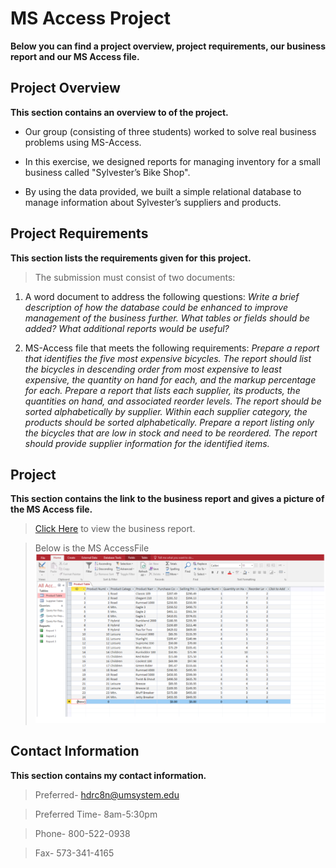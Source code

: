 # MS Access Project
**Below you can find a project overview, project requirements, our business report and our MS Access file.**

## Project Overview
**This section contains an overview to of the project.**  
* Our group (consisting of three students) worked  to solve real business problems using MS-Access.

* In this exercise, we designed reports for managing inventory for a small business called "Sylvester’s Bike Shop".

* By using the data provided, we built a simple relational database to manage information about Sylvester’s suppliers and products. 

## Project Requirements
**This section lists the requirements given for this project.**
> The submission must consist of two documents:

1. A word document to address the following questions:
*Write a brief description of how the database could be enhanced to improve management of the business further. What tables or fields should be added? What additional reports would be useful?*

2. MS-Access file that meets the following requirements:
*Prepare a report that identifies the five most expensive bicycles. The report should list the bicycles in descending order from most expensive to least expensive, the quantity on hand for each, and the markup percentage for each.
Prepare a report that lists each supplier, its products, the quantities on hand, and associated reorder levels. The report should be sorted alphabetically by supplier. Within each supplier category, the products should be sorted alphabetically.
Prepare a report listing only the bicycles that are low in stock and need to be reordered. The report should provide supplier information for the identified items.*

## Project
**This section contains the link to the business report and gives a picture of the MS Access file.**
> [Click Here](https://docs.google.com/document/d/1BCHy75qv7b6G1Foz87mV0TEu-_qsvSLL09-4Si7tI0U/edit) to view the business report.

> Below is the MS AccessFile
> ![MS Access File](AccessData.jpg)

## Contact Information
**This section contains my contact information.**
> Preferred- hdrc8n@umsystem.edu

> Preferred Time- 8am-5:30pm 

> Phone- 800-522-0938

> Fax- 573-341-4165
